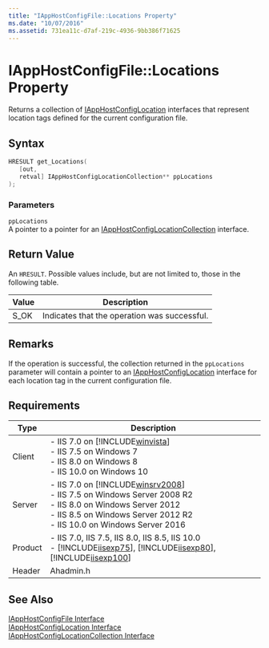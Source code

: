 ```yaml
---
title: "IAppHostConfigFile::Locations Property"
ms.date: "10/07/2016"
ms.assetid: 731ea11c-d7af-219c-4936-9bb386f71625
---
```

# IAppHostConfigFile::Locations Property
Returns a collection of [IAppHostConfigLocation](../../web-development-reference/native-code-api-reference/iapphostconfiglocation-interface.md) interfaces that represent location tags defined for the current configuration file.  
  
## Syntax  
  
```cpp  
HRESULT get_Locations(  
   [out,  
   retval] IAppHostConfigLocationCollection** ppLocations  
);  
```  
  
### Parameters  
 `ppLocations`  
 A pointer to a pointer for an [IAppHostConfigLocationCollection](../../web-development-reference/native-code-api-reference/iapphostconfiglocationcollection-interface.md) interface.  
  
## Return Value  
 An `HRESULT`. Possible values include, but are not limited to, those in the following table.  
  
|Value|Description|  
|-----------|-----------------|  
|S_OK|Indicates that the operation was successful.|  
  
## Remarks  
 If the operation is successful, the collection returned in the `ppLocations` parameter will contain a pointer to an [IAppHostConfigLocation](../../web-development-reference/native-code-api-reference/iapphostconfiglocation-interface.md) interface for each location tag in the current configuration file.  
  
## Requirements  
  
|Type|Description|  
|----------|-----------------|  
|Client|-   IIS 7.0 on [!INCLUDE[winvista](../../wmi-provider/includes/winvista-md.md)]<br />-   IIS 7.5 on Windows 7<br />-   IIS 8.0 on Windows 8<br />-   IIS 10.0 on Windows 10|  
|Server|-   IIS 7.0 on [!INCLUDE[winsrv2008](../../wmi-provider/includes/winsrv2008-md.md)]<br />-   IIS 7.5 on Windows Server 2008 R2<br />-   IIS 8.0 on Windows Server 2012<br />-   IIS 8.5 on Windows Server 2012 R2<br />-   IIS 10.0 on Windows Server 2016|  
|Product|-   IIS 7.0, IIS 7.5, IIS 8.0, IIS 8.5, IIS 10.0<br />-   [!INCLUDE[iisexp75](../../web-development-reference/native-code-api-reference/includes/iisexp75-md.md)], [!INCLUDE[iisexp80](../../web-development-reference/native-code-api-reference/includes/iisexp80-md.md)], [!INCLUDE[iisexp100](../../web-development-reference/native-code-api-reference/includes/iisexp100-md.md)]|  
|Header|Ahadmin.h|  
  
## See Also  
 [IAppHostConfigFile Interface](../../web-development-reference/native-code-api-reference/iapphostconfigfile-interface.md)   
 [IAppHostConfigLocation Interface](../../web-development-reference/native-code-api-reference/iapphostconfiglocation-interface.md)   
 [IAppHostConfigLocationCollection Interface](../../web-development-reference/native-code-api-reference/iapphostconfiglocationcollection-interface.md)
